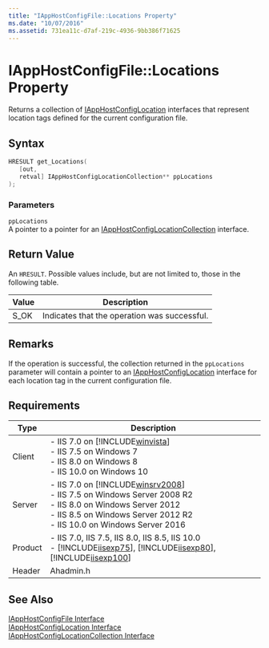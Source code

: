 ```yaml
---
title: "IAppHostConfigFile::Locations Property"
ms.date: "10/07/2016"
ms.assetid: 731ea11c-d7af-219c-4936-9bb386f71625
---
```

# IAppHostConfigFile::Locations Property
Returns a collection of [IAppHostConfigLocation](../../web-development-reference/native-code-api-reference/iapphostconfiglocation-interface.md) interfaces that represent location tags defined for the current configuration file.  
  
## Syntax  
  
```cpp  
HRESULT get_Locations(  
   [out,  
   retval] IAppHostConfigLocationCollection** ppLocations  
);  
```  
  
### Parameters  
 `ppLocations`  
 A pointer to a pointer for an [IAppHostConfigLocationCollection](../../web-development-reference/native-code-api-reference/iapphostconfiglocationcollection-interface.md) interface.  
  
## Return Value  
 An `HRESULT`. Possible values include, but are not limited to, those in the following table.  
  
|Value|Description|  
|-----------|-----------------|  
|S_OK|Indicates that the operation was successful.|  
  
## Remarks  
 If the operation is successful, the collection returned in the `ppLocations` parameter will contain a pointer to an [IAppHostConfigLocation](../../web-development-reference/native-code-api-reference/iapphostconfiglocation-interface.md) interface for each location tag in the current configuration file.  
  
## Requirements  
  
|Type|Description|  
|----------|-----------------|  
|Client|-   IIS 7.0 on [!INCLUDE[winvista](../../wmi-provider/includes/winvista-md.md)]<br />-   IIS 7.5 on Windows 7<br />-   IIS 8.0 on Windows 8<br />-   IIS 10.0 on Windows 10|  
|Server|-   IIS 7.0 on [!INCLUDE[winsrv2008](../../wmi-provider/includes/winsrv2008-md.md)]<br />-   IIS 7.5 on Windows Server 2008 R2<br />-   IIS 8.0 on Windows Server 2012<br />-   IIS 8.5 on Windows Server 2012 R2<br />-   IIS 10.0 on Windows Server 2016|  
|Product|-   IIS 7.0, IIS 7.5, IIS 8.0, IIS 8.5, IIS 10.0<br />-   [!INCLUDE[iisexp75](../../web-development-reference/native-code-api-reference/includes/iisexp75-md.md)], [!INCLUDE[iisexp80](../../web-development-reference/native-code-api-reference/includes/iisexp80-md.md)], [!INCLUDE[iisexp100](../../web-development-reference/native-code-api-reference/includes/iisexp100-md.md)]|  
|Header|Ahadmin.h|  
  
## See Also  
 [IAppHostConfigFile Interface](../../web-development-reference/native-code-api-reference/iapphostconfigfile-interface.md)   
 [IAppHostConfigLocation Interface](../../web-development-reference/native-code-api-reference/iapphostconfiglocation-interface.md)   
 [IAppHostConfigLocationCollection Interface](../../web-development-reference/native-code-api-reference/iapphostconfiglocationcollection-interface.md)
